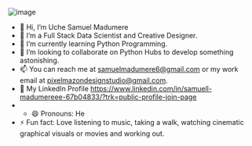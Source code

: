 ![image](https://github.com/Nativenerd1004/Nativenerd1004/assets/149740069/066b2a9c-dd63-48fc-a9d0-dcb9a5b33932)


- 👋 Hi, I’m Uche Samuel Madumere
- 👀 I’m a Full Stack Data Scientist and Creative Designer.
- 🌱 I’m currently learning Python Programming. 
- 💞️ I’m looking to collaborate on Python Hubs to develop something astonishing.
- 📫 You can reach me at samuelmadumere6@gmail.com or my work email at pixelmazondesignstudio@gmail.com.
- 📲 My LinkedIn Profile https://www.linkedin.com/in/samuell-madumereee-67b04833/?trk=public-profile-join-page
-  - 😄 Pronouns: He
- ⚡ Fun fact: Love listening to music, taking a walk, watching cinematic graphical visuals or movies and working out.

<!---
Nativenerd1004/Nativenerd1004 is a ✨ special ✨ repository because its `README.md` (this file) appears on your GitHub profile.
You can click the Preview link to take a look at your changes.
--->
